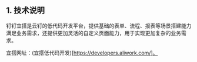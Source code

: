## 1. 技术说明
钉钉宜搭是云钉的低代码开发平台，提供基础的表单、流程、报表等场景搭建能力满足业务需求，还提供更加灵活的自定义页面能力，用于实现更加复杂的业务需求。

宜搭网址：(宜搭低代码开发)[https://developers.aliwork.com/]。
